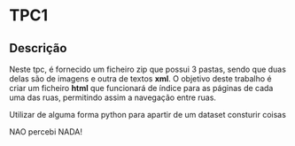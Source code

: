 # TPC1

## Descrição

Neste tpc, é fornecido um ficheiro zip que possui 3 pastas, sendo que duas delas são de imagens e outra de textos __xml__. O objetivo deste trabalho é criar um ficheiro __html__ que funcionará de índice para as páginas de cada uma das ruas, permitindo assim a navegação entre ruas.


Utilizar de alguma forma python para apartir de um dataset consturir coisas

NAO percebi NADA!